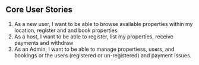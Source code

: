 ## Core User Stories

1. As a new user, I want to be able to browse available properties within my location, register and  and book properties.
2. As a host, I want to be able to register, list my properties, receive payments and withdraw
3. As an Admin, I want to be able to manage propertiess, users, and bookings or the users (registered or un-registered) and payment issues.
